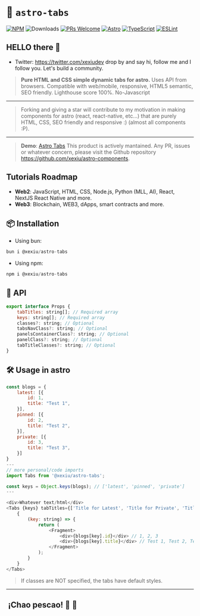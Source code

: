 # 🚀 `astro-tabs`

[![NPM](https://img.shields.io/npm/v/@xexiu/astro-tabs)](https://www.npmjs.com/package/@xexiu/astro-tabs)
![Downloads](https://img.shields.io/npm/dt/@xexiu/astro-tabs.svg)
[![PRs Welcome](https://img.shields.io/badge/PRs-welcome-brightgreen.svg)](https://github.com/xexiu/astro-components/pulls)
[![Astro](https://img.shields.io/badge/Astro-333333.svg?logo=astro)](https://astro.build)
[![TypeScript](https://img.shields.io/badge/TypeScript-333333.svg?logo=typescript)](http://www.typescriptlang.org/)
[![ESLint](https://img.shields.io/badge/ESLint-3A33D1?logo=eslint)](https://eslint.org)

## HELLO there 👋

- Twitter: <https://twitter.com/xexiudev> drop by and say hi, follow me and I follow you. Let's build a community.

> **Pure HTML and CSS simple dynamic tabs for astro.** Uses API from browsers. Compatible with web/mobile, responsive, HTML5 semantic, SEO friendly. Lighthouse score 100%. No-Javascript
---
> Forking and giving a star will contribute to my motivation in making components for astro (react, react-native, etc...) that are purely HTML, CSS, SEO friendly and responsive :) (almost all components :P).
---

> **Demo**: [Astro Tabs](https://xexiu.dev/demos/astro/tabs)
> This product is actively mantained. Any PR, issues or whatever concern, please visit the Github repository <https://github.com/xexiu/astro-components>.

## Tutorials Roadmap

- **Web2**: JavaScript, HTML, CSS, Node.js, Python (MLL, AI), React, NextJS React Native and more.
- **Web3**: Blockchain, WEB3, dApps, smart contracts and more.

## 📦 Installation

- Using bun:

``` javascript
bun i @xexiu/astro-tabs
```

- Using npm:

```javascript
npm i @xexiu/astro-tabs
```

## 🔁 API

```javascript
export interface Props {
    tabTitles: string[]; // Required array
    keys: string[]; // Required array
    classes?: string; // Optional
    tabsNavClass?: string; // Optional
    panelsContainerClass?: string; // Optional
    panelClass?: string; // Optional
    tabTitleClasses?: string; // Optional
}
```

## 🛠 Usage in astro

```javascript
const blogs = {
    latest: [{
        id: 1,
        title: "Test 1",
    }],
    pinned: [{
        id: 2,
        title: "Test 2",
    }],
    private: [{
        id: 3,
        title: "Test 3",
    }]
}
---
// more personal/code imports
import Tabs from '@xexiu/astro-tabs';

const keys = Object.keys(blogs); // ['latest', 'pinned', 'private']
---

<div>Whatever text/html</div>
<Tabs {keys} tabTitles={['Title for Latest', 'Title for Private', 'Title for Pinned']}>
    {
        (key: string) => {
            return (
                <Fragment>
                    <div>{blogs[key].id}</div> // 1, 2, 3
                    <div>{blogs[key].title}</div> // Test 1, Test 2, Test 3
                </Fragment>
            );
        }
    }
</Tabs>
```

> If classes are NOT specified, the tabs have default styles.
---

##  ¡Chao pescao! 👋 🐠
